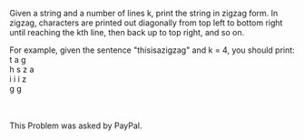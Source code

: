 Given a string and a number of lines k, print the string in zigzag form. In zigzag, characters are printed out diagonally from top left to bottom right until reaching the kth line, then back up to top right, and so on.

For example, given the sentence "thisisazigzag" and k = 4, you should print:
<br/>
t     a     g
<br/>
 h   s z   a
<br/>
  i i   i z
<br/>
   g     g

<br/>
<br/>
This Problem was asked by PayPal.
